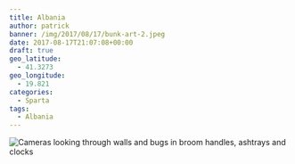 ```yaml
---
title: Albania
author: patrick
banner: /img/2017/08/17/bunk-art-2.jpeg
date: 2017-08-17T21:07:08+00:00
draft: true
geo_latitude:
  - 41.3273
geo_longitude:
  - 19.821
categories:
  - Sparta
tags:
  - Albania
---
```


![Cameras looking through walls and bugs in broom handles, ashtrays and clocks](/img/2017/08/17/bunkart-exhibits-albania.jpeg)
